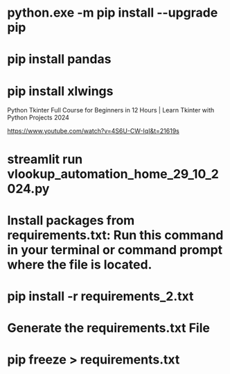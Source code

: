 [//]: # (PS C:\Users\admin> python)

[//]: # (Python 3.11.4 &#40;tags/v3.11.4:d2340ef, Jun  7 2023, 05:45:37&#41; [MSC v.1934 64 bit &#40;AMD64&#41;] on win32)

[//]: # (Type "help", "copyright", "credits" or "license" for more information.)



# python.exe -m pip install --upgrade pip
# pip install pandas
# pip install xlwings



[//]: # ([Solved] The term 'pip' is not recognized as the name of a cmdlet, function, or operable program)

[//]: # (hari guriji)

[//]: # (https://www.youtube.com/watch?v=xdj0mGmuNjc)


Python Tkinter Full Course for Beginners in 12 Hours | Learn Tkinter with Python Projects 2024

https://www.youtube.com/watch?v=4S6U-CW-IqI&t=21619s





# streamlit run vlookup_automation_home_29_10_2024.py

#  Install packages from requirements.txt: Run this command in your terminal or command prompt where the file is located.

# pip install -r requirements_2.txt


# Generate the requirements.txt File
# pip freeze > requirements.txt
